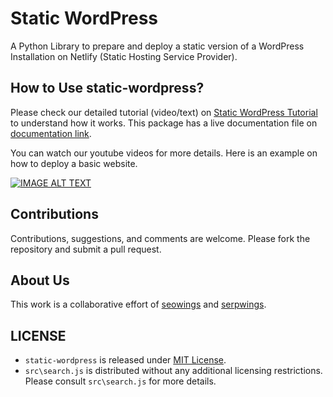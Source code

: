 # Static WordPress

A Python Library to prepare and deploy a static version of a WordPress Installation on Netlify (Static Hosting Service Provider). 

## How to Use static-wordpress?
Please check our detailed tutorial (video/text) on [Static WordPress Tutorial](https://www.seowings.org/simply-static-tutorial/) to understand how it works. This package has a live documentation file on [documentation link](https://simply-static.netlify.app).

You can watch our youtube videos for more details. Here is an example on how to deploy a basic website.

[![IMAGE ALT TEXT](http://img.youtube.com/vi/P85t1GpqkgM/0.jpg)](http://www.youtube.com/watch?v=P85t1GpqkgM "Host Static WordPress On Netlify")

## Contributions

Contributions, suggestions, and comments are welcome. Please fork the repository and submit a pull request.


## About Us

This work is a collaborative effort of [seowings](https://seowings.org/) and [serpwings](https://serpwings.com/).


## LICENSE

- ``static-wordpress`` is released under [MIT License](https://github.com/serpwings/static-wordpress/blob/master/LICENSE). 
- ``src\search.js`` is distributed without any additional licensing restrictions. Please consult ``src\search.js`` for more details.

